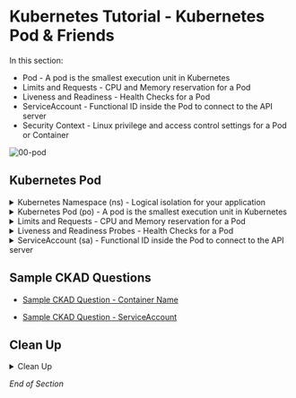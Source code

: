 # Kubernetes Tutorial - Kubernetes Pod & Friends

In this section:

- Pod - A pod is the smallest execution unit in Kubernetes
- Limits and Requests - CPU and Memory reservation for a Pod
- Liveness and Readiness - Health Checks for a Pod
- ServiceAccount - Functional ID inside the Pod to connect to the API server
- Security Context - Linux privilege and access control settings for a Pod or Container

![00-pod](https://user-images.githubusercontent.com/18049790/135598360-f75b3c0d-1a41-4bb2-bf0e-cb983e819690.jpg)

## Kubernetes Pod

<details class="faq box"><summary>Kubernetes Namespace (ns)  - Logical isolation for your application</summary>
<p>

> Problem Statement: I want logical separation and isolation for my application
>
> tl;dr – This is the holder for your application

kubernetes.io bookmark: [Namespaces](https://kubernetes.io/docs/concepts/overview/working-with-objects/namespaces/)

```bash
kubectl create namespace ns-bootcamp-pod
kubectl config set-context --current --namespace=ns-bootcamp-pod
```

Output:

```bash
apiVersion: v1
kind: Namespace
metadata:  
  name: ns-bootcamp-pod
```

</p>
</details>

<details class="faq box"><summary>Kubernetes Pod (po) - A pod is the smallest execution unit in Kubernetes</summary>
<p>

![01-pod-basic](https://user-images.githubusercontent.com/18049790/139566106-670dc523-0cd2-491c-8e1d-1ae69ff7815a.jpg)

> Problem Statement: I want to run immutable and resilient Linux workloads 
>
> tl;dr – Compute, Network, Storage and Monitoring around your application

kubernetes.io bookmark: [Using Pods](https://kubernetes.io/docs/concepts/workloads/pods/#using-pods)

```bash
clear
# Create the pod via the command line imperatively
kubectl run my-pod --image=nginx:1.20.0 --port=80
```

Output:

```bash
apiVersion: v1
kind: Pod
metadata:
  name: my-pod
spec:
  containers:
  - name: my-container #👈👈👈 Altered to call out container spec
    image: nginx:1.20.0
    ports:
    - containerPort: 80
```

</p>
</details>

<details class="faq box"><summary>Limits and Requests - CPU and Memory reservation for a Pod</summary>
<p>

![01-pod-cpu-ram](https://user-images.githubusercontent.com/18049790/139566107-f1c831ff-2d97-48bb-beb3-a45df7bb8371.jpg)

![01-pod-qos](https://user-images.githubusercontent.com/18049790/139566111-74dcc981-a0d6-47a1-900a-02c65314314d.jpg)

> Problem Solving: I want to guarantee CPU and RAM for my microservice
>
> tl;dr – Give me guaranteed CPU and RAM 


kubernetes.io bookmark: [Meaning of Memory](https://kubernetes.io/docs/concepts/configuration/manage-resources-containers/#meaning-of-memory)

```bash
kubectl delete pod my-pod --grace-period 0 --force
clear
```

```bash
cat << EOF | kubectl apply -f -
apiVersion: v1
kind: Pod
metadata:
  name: my-pod
spec:
  containers:
  - name: my-container
    image: nginx:1.20.0
    ports:
    - containerPort: 80
    resources: #👈👈👈 CPU & RAM Resources
      requests: #👈👈👈 Minimum “Request”
        memory: "64Mi"  #👈👈👈 64Mi = 64 Megabyte
        cpu: "250m" #👈👈👈 250m = 250 milliCPU
      limits:  #👈👈👈 Maximum “Limit”
        memory: "128Mi" #👈👈👈 128Mi = 128 Megabyte
        cpu: "500m" #👈👈👈 500m = 500 milliCPU (½ CPU)
EOF
```

</p>
</details>

<details class="faq box"><summary>Liveness and Readiness Probes - Health Checks for a Pod</summary>
<p>

![01-pod-probes](https://user-images.githubusercontent.com/18049790/139566110-9b9b79ef-225e-49ec-8a8d-af630ced639e.jpg)

> Problem Solving: I want a way to check the health of my microservices application

> tl;dr – How to perform Health Checks on my microservices application 

kubernetes.io bookmark: [Define a liveness HTTP request](https://kubernetes.io/docs/tasks/configure-pod-container/configure-liveness-readiness-startup-probes/#define-a-liveness-http-request)

```bash
kubectl delete pod my-pod --grace-period 0 --force
clear
```

```bash
cat << EOF | kubectl apply -f -
apiVersion: v1
kind: Pod
metadata:
  name: my-pod
spec:
  containers:
  - name: my-container
    image: nginx:1.20.0
    ports:
    - containerPort: 80
    resources:
      requests:
        memory: "64Mi"
        cpu: "250m"
      limits:
        memory: "128Mi"
        cpu: "500m"
    livenessProbe: #👈👈👈 Are you alive?
      httpGet: #👈👈👈 Execute a HTTP request 
        path: / #👈👈👈 Check for an HTTP response between 200 and 400
        port: 80 #👈👈👈 Run the probe against port 80
      initialDelaySeconds: 3  #👈👈👈 Start probe after initial wait of 3 seconds
      periodSeconds: 3 #👈👈👈 Run probe every 3 seconds
    readinessProbe: #👈👈👈 Are you ready for traffic?
      httpGet:
        path: /
        port: 80
      initialDelaySeconds: 3
      periodSeconds: 3
EOF
```

</p>
</details>

<details class="faq box"><summary>ServiceAccount (sa) - Functional ID inside the Pod to connect to the API server</summary>
<p>

![01-pod-sa](https://user-images.githubusercontent.com/18049790/139566115-4d03c529-8db7-49e9-9a35-ef54136ade72.jpg)

kubernetes.io bookmark: [Configure Service Accounts for Pods](https://kubernetes.io/docs/tasks/configure-pod-container/configure-service-account/)

```bash
kubectl delete pod my-pod --grace-period 0 --force
clear
```

```bash
cat << EOF | kubectl apply -f -
apiVersion: v1
kind: ServiceAccount
metadata:
  name: my-serviceaccount  
---
apiVersion: v1
kind: Pod
metadata:
  name: my-pod
spec:
  serviceAccountName: my-serviceaccount #👈👈👈 give an identity to your pod
  containers:
  - name: my-container
    image: nginx:1.20.0
    ports:
    - containerPort: 80
    resources:
      requests:
        memory: "64Mi"
        cpu: "250m"
      limits:
        memory: "128Mi"
        cpu: "500m"
    livenessProbe: 
      httpGet:  
        path: / 
        port: 80 
      initialDelaySeconds: 3  
      periodSeconds: 3 
    readinessProbe: 
      httpGet:
        path: /
        port: 80
      initialDelaySeconds: 3
      periodSeconds: 3
EOF
```

</p>
</details>

## Sample CKAD Questions

* [Sample CKAD Question - Container Name](https://github.com/jamesbuckett/ckad-questions/blob/main/01-ckad-design-build.md#01-02-create-a-namespace-called-pod-namespace-create-a-pod-called-pod-1-using-nginx-image-the-container-in-the-pod-should-be-named-container-1)

* [Sample CKAD Question - ServiceAccount](https://github.com/jamesbuckett/ckad-questions/blob/main/02-ckad-env-configuration-security.md#02-04-create-a-namespace-called-serviceaccount-namespace-create-a-pod-called-serviceaccount-pod-using-nginx-image-create-a-seviceaccount-called-my-serviceaccount-update-the-pod-to-use-the-new-serviceaccount-display-the-token-for-the-new-serviceaccount)

## Clean Up

<details class="faq box"><summary>Clean Up</summary>
<p>

```bash
cd
yes | rm -R ~/ckad/
kubectl delete ns ns-bootcamp-pod --grace-period 0 --force
kubectl delete sa my-serviceaccount --grace-period 0 --force 
```

</p>
</details>


_End of Section_
